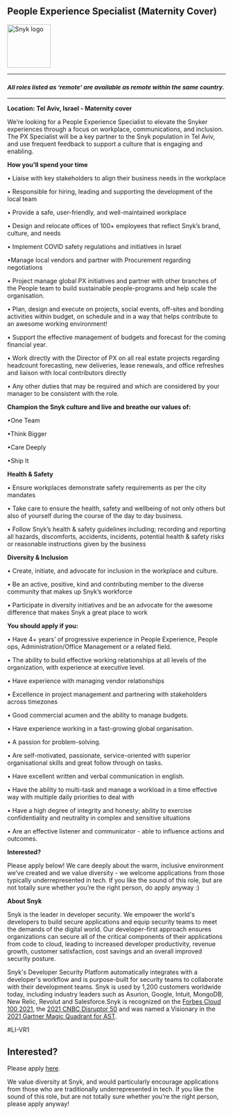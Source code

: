 People Experience Specialist (Maternity Cover)
---

<img src="https://res.cloudinary.com/snyk/image/upload/v1537345894/press-kit/brand/logo-black.png" width="100" alt="Snyk logo" />

<hr>
<h3><em><strong><sub>All roles listed as ‘remote’ are available as remote within the same country.</sub></strong></em></h3>
<hr>
<p><strong>Location: Tel Aviv, Israel - Maternity cover</strong></p>
<p><span style="font-weight: 400;">We’re looking for a People Experience Specialist to e</span>levate the Snyker experiences through a focus on workplace, communications, and inclusion. The PX Specialist will be a key partner to the Snyk population in Tel Aviv, and use frequent feedback to support a culture that is engaging and enabling.</p>
<p class="p1"><strong>How you'll spend your time</strong></p>
<p class="p2">• Liaise with key stakeholders to align their business needs in the workplace</p>
<p class="p2">• Responsible for hiring, leading and supporting the development of the local team</p>
<p class="p2">• Provide a safe, user-friendly, and well-maintained workplace&nbsp;</p>
<p class="p2">• Design and relocate offices of 100+ employees that reflect Snyk’s brand, culture, and needs</p>
<p class="p2">• Implement COVID safety regulations and initiatives in Israel</p>
<p class="p2">•Manage local vendors and partner with Procurement regarding negotiations</p>
<p class="p2">• Project manage global PX initiatives and partner with other branches of the People team to build sustainable people-programs and help scale the organisation.&nbsp;</p>
<p class="p2">• Plan, design and execute on projects, social events, off-sites and bonding activities within budget, on schedule and in a way that helps contribute to an awesome working environment!</p>
<p class="p2">• Support the effective management of budgets and forecast for the coming financial year.</p>
<p class="p2">• Work directly with the Director of PX on all real estate projects regarding headcount forecasting, new deliveries, lease renewals, and office refreshes and liaison with local contributors directly</p>
<p class="p2">• Any other duties that may be required and which are considered by your manager to be consistent with the role.</p>
<p class="p2"><strong>Champion the Snyk culture and live and breathe our values of:</strong></p>
<p class="p2">•One Team</p>
<p class="p2">•Think Bigger</p>
<p class="p2">•Care Deeply</p>
<p class="p2">•Ship It</p>
<p class="p2"><strong>Health &amp; Safety</strong></p>
<p class="p2">• Ensure workplaces demonstrate safety requirements as per the city mandates</p>
<p class="p2">• Take care to ensure the health, safety and wellbeing of not only others but also of yourself during the course of the day to day business.</p>
<p class="p2">• Follow Snyk’s health &amp; safety guidelines including; recording and reporting all hazards, discomforts, accidents, incidents, potential health &amp; safety risks or reasonable instructions given by the business</p>
<p class="p2"><strong>Diversity &amp; Inclusion</strong></p>
<p class="p2">• Create, initiate, and advocate for inclusion in the workplace and culture.&nbsp;</p>
<p class="p2">• Be an active, positive, kind and contributing member to the diverse community that makes up Snyk’s workforce</p>
<p class="p2">• Participate in diversity initiatives and be an advocate for the awesome difference that makes Snyk a great place to work</p>
<p><strong>You should apply if you:</strong></p>
<p class="p1">• Have 4+ years’ of progressive experience in People Experience, People ops, Administration/Office Management or a related field.&nbsp;</p>
<p class="p2">• The ability to build effective working relationships at all levels of the organization, with experience at executive level.&nbsp;</p>
<p class="p2">• Have experience with managing vendor relationships</p>
<p class="p2">• Excellence in project management and partnering with stakeholders across timezones</p>
<p class="p2">• Good commercial acumen and the ability to manage budgets.</p>
<p class="p2">• Have experience working in a fast-growing global organisation.</p>
<p class="p2">• A passion for problem-solving.</p>
<p class="p2">• Are self-motivated, passionate, service-oriented with superior organisational skills and great follow through on tasks.</p>
<p class="p2">• Have excellent written and verbal communication in english.</p>
<p class="p2">• Have the ability to multi-task and manage a workload in a time effective way with multiple daily priorities to deal with</p>
<p class="p2">• Have a high degree of integrity and honesty; ability to exercise confidentiality and neutrality in complex and sensitive situations</p>
<p class="p2">• Are an effective listener and communicator - able to influence actions and outcomes.</p>
<p><strong>Interested?</strong></p>
<p><span style="font-weight: 400;">Please apply below! We care deeply about the warm, inclusive environment we’ve created and we value diversity - we welcome applications from those typically underrepresented in tech. If you like the sound of this role, but are not totally sure whether you’re the right person, do apply anyway :)</span></p>
<p><strong>About Snyk</strong></p>
<p><span style="font-weight: 400;">Snyk is the leader in developer security. We empower the world's developers to build secure applications and equip security teams to meet the demands of the digital world. Our developer-first approach ensures organizations can secure all of the critical components of their applications from code to cloud, leading to increased developer productivity, revenue growth, customer satisfaction, cost savings and an overall improved security posture.&nbsp;</span></p>
<p><span style="font-weight: 400;">Snyk's Developer Security Platform automatically integrates with a developer's workflow and is purpose-built for security teams to collaborate with their development teams. Snyk is used by 1,200 customers worldwide today, including industry leaders such as Asurion, Google, Intuit, MongoDB, New Relic, Revolut and Salesforce.</span><span style="font-weight: 400;">Snyk is recognized on the </span><a href="https://www.forbes.com/cloud100/#6f24b5ba5f94"><span style="font-weight: 400;">Forbes Cloud 100 2021</span></a><span style="font-weight: 400;">, the </span><a href="https://www.cnbc.com/2021/05/25/these-are-the-2021-cnbc-disruptor-50-companies.html"><span style="font-weight: 400;">2021 CNBC Disruptor 50</span></a><span style="font-weight: 400;"> and was named a Visionary in the</span><a href="https://snyk.io/blog/snyk-visionary-2021-gartner-magic-quadrant-for-ast/"><span style="font-weight: 400;"> 2021 Gartner Magic Quadrant for AST</span></a><span style="font-weight: 400;">.</span></p>
<p><span style="font-weight: 400;">#LI-VR1</span></p>

Interested?
---

Please apply [here](https://boards.greenhouse.io/snyk/jobs/5590042002#app).

We value diversity at Snyk, and would particularly encourage applications from those who are traditionally underrepresented in tech.
If you like the sound of this role, but are not totally sure whether you’re the right person, please apply anyway!
